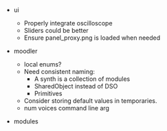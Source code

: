 * ui
    * Properly integrate oscilloscope
    * Sliders could be better
    * Ensure panel_proxy.png is loaded when needed

* moodler
    * local enums?
    * Need consistent naming:
        + A synth is a collection of modules
        + SharedObject instead of DSO
        + Primitives
    * Consider storing default values in temporaries.
    * num voices command line arg

* modules
